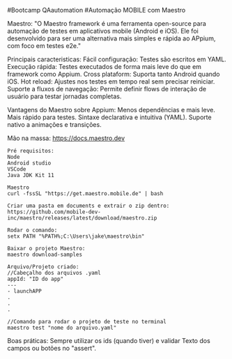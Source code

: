 #Bootcamp QAautomation
#Automação MOBILE com Maestro

Maestro:
"O Maestro framework é uma ferramenta open-source para automação de testes em aplicativos mobile (Android e iOS). Ele foi desenvolvido para ser uma alternativa mais simples e rápida ao APpium, com foco em testes e2e."

Principais caracteristicas:
	Fácil configuração: Testes são escritos em YAML.
	Execução rápida: Testes executados de forma mais leve do que em framework como Appium.
	Cross plataform: Suporta tanto Android quando iOS.
	Hot reload: Ajustes nos testes em tempo real sem precisar reiniciar.
	Suporte a fluxos de navegação:  Permite definir flows de interação de usuário para testar jornadas completas.

Vantagens do Maestro sobre Appium:
	Menos dependências e mais leve.
	Mais rápido para testes.
	Sintaxe declarativa e intuitiva (YAML).
	Suporte nativo a animações e transições.

Mão na massa:
	https://docs.maestro.dev

	Pré requisitos:
	Node
	Android studio
	VSCode
	Java JDK Kit 11

	Maestro
	curl -fssSL "https://get.maestro.mobile.de" | bash

	Criar uma pasta em documents e extrair o zip dentro:
	https://github.com/mobile-dev-inc/maestro/releases/latest/download/maestro.zip

	Rodar o comando:
	setx PATH "%PATH%;C:\Users\jake\maestro\bin"

	Baixar o projeto Maestro:
	maestro download-samples

	Arquivo/Projeto criado:
	//Cabeçalho dos arquivos .yaml
	appId: "ID do app"
	---
	- launchAPP
	.
	.
	.

	//Comando para rodar o projeto de teste no terminal 
	maestro test "nome do arquivo.yaml"

Boas práticas:
	Sempre utilizar os ids (quando tiver) e validar Texto dos campos ou botões no "assert".